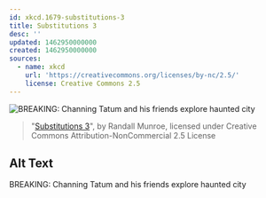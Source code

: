 ```yaml
---
id: xkcd.1679-substitutions-3
title: Substitutions 3
desc: ''
updated: 1462950000000
created: 1462950000000
sources:
  - name: xkcd
    url: 'https://creativecommons.org/licenses/by-nc/2.5/'
    license: Creative Commons 2.5
---
```

![BREAKING: Channing Tatum and his friends explore haunted city](https://imgs.xkcd.com/comics/substitutions_3.png)
> "[Substitutions 3](https://xkcd.com/1679/)", by Randall Munroe, licensed under Creative Commons Attribution-NonCommercial 2.5 License

## Alt Text
BREAKING: Channing Tatum and his friends explore haunted city

